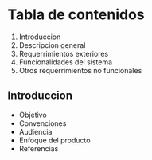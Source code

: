 # Tabla de contenidos
<ol type="1">
  <li>Introduccion</li>
  <li>Descripcion general</li>
  <li>Requerrimientos exteriores</li>
  <li>Funcionalidades del sistema</li>
  <li>Otros requerrimientos no funcionales</li>
</ol>

## Introduccion
<ul>
  <li>Objetivo</li>
  <li>Convenciones</li>
  <li>Audiencia</li>
  <li>Enfoque del producto</li>
  <li>Referencias</li>
</ul>

